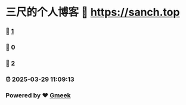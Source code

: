 # 三尺的个人博客 :link: https://sanch.top 
### :page_facing_up: [1](https://sanch.top/tag.html) 
### :speech_balloon: 0 
### :hibiscus: 2 
### :alarm_clock: 2025-03-29 11:09:13 
### Powered by :heart: [Gmeek](https://github.com/Meekdai/Gmeek)
